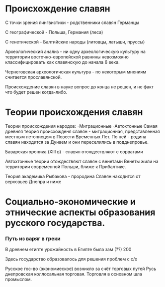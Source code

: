 # Происхождение славян

С точки зрения лингвистики - родственники славян Германцы

С географической - Польша, Германия (леса)

С генетической - Балтийские народы (литовцы, латыши, пруссы)

Археологический анализ - ни одну археологическую культуру на территории восточно-европейской равнины невозможно классифицировать как славянскую до начала 6 века.

Чернеговская археологичская культура - по некоторым мнениям считается прославянской.


Происхождение славян в науке вопрос до конца не решен, и не факт что будет решен когда-либо. 

# Теории происхождения славян

Теории происхождения народов:
	-Миграционные
	-Автохтонные 
Самая древняя теория происхожденя славян - миграционная, представленная местным летописцем в Повести Временных Лет. По ней - родина славян находится за Дунаем и они переселились в подднепровье. 

Баварская хроника (XIII в) - славян отождествляют с сорватами


Автохтонные теории отождествяют славян с венетами 
Венеты жили на территории современной Польши, ближе к Прибалтике. 

Теория академика Рыбакова - прородина Славян находится от верховьев Днепра и ниже


# Социально-экономические и этнические аспекты образования русского государства. 

### Путь из варяг в греки

В древнем египте урожайность в Египте была зам (??) 200 

Здесь государство образовалось для решения проблем с с/х

Русское гос-во (экономиеское) возникло за счёт  торговых путей
Русь днепровская коллосальная торговая. Торговля в основном шла промыслом.
